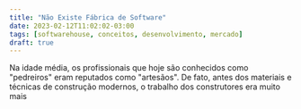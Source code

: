 ```yaml
---
title: "Não Existe Fábrica de Software"
date: 2023-02-12T11:02:02-03:00
tags: [softwarehouse, conceitos, desenvolvimento, mercado]
draft: true
---
```




Na idade média, os profissionais que hoje são conhecidos como "pedreiros" eram reputados como "artesãos". De fato, antes dos materiais e técnicas de construção modernos, o trabalho dos construtores era muito mais


